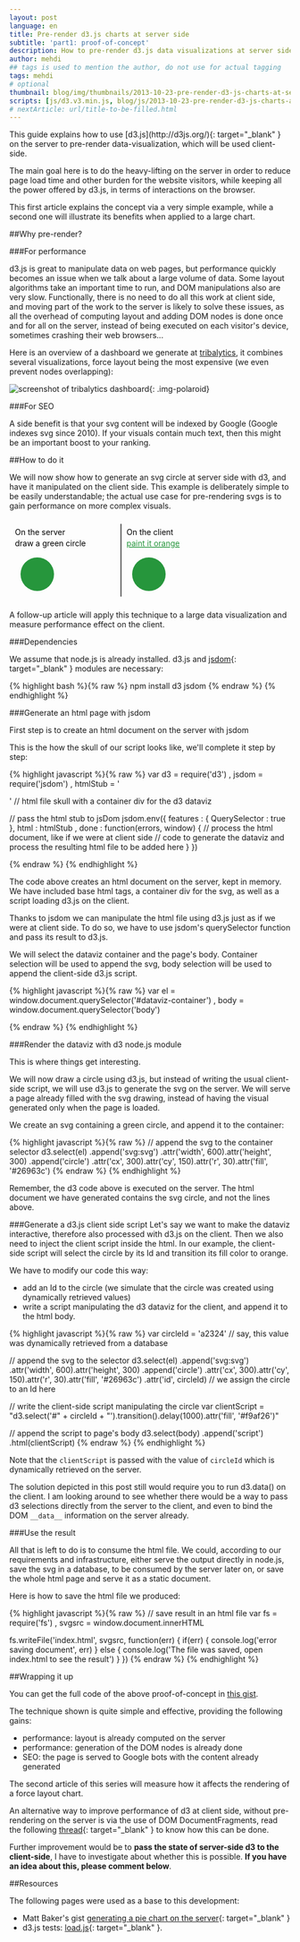```yaml
---
layout: post
language: en
title: Pre-render d3.js charts at server side
subtitle: 'part1: proof-of-concept'
description: How to pre-render d3.js data visualizations at server side, using jsdom node.js module.  This is useful to support large graphics on slow machines.
author: mehdi
## tags is used to mention the author, do not use for actual tagging
tags: mehdi
# optional
thumbnail: blog/img/thumbnails/2013-10-23-pre-render-d3-js-charts-at-server-side.png
scripts: [js/d3.v3.min.js, blog/js/2013-10-23-pre-render-d3-js-charts-at-server-side.js]
# nextArticle: url/title-to-be-filled.html
---
```


<div class="section" markdown="1">
This guide explains how to use [d3.js](http://d3js.org/){: target="_blank" } on the server to pre-render data-visualization, which will be used client-side.

The main goal here is to do the heavy-lifting on the server in order to reduce page load time and other burden for the website visitors, while keeping all the power offered by d3.js, in terms of interactions on the browser.

This first article explains the concept via a very simple example, while a second one will illustrate its benefits when applied to a large chart.

</div>

<div class="section" markdown="1">

##Why pre-render?

<div class="section" markdown="1">
###For performance

d3.js is great to manipulate data on web pages, but performance quickly becomes an issue when we talk about a large volume of data. Some layout algorithms take an important time to run, and DOM manipulations also are very slow. Functionally, there is no need to do all this work at client side, and moving part of the work to the server is likely to solve these issues, as all the overhead of computing layout and adding DOM nodes is done once and for all on the server, instead of being executed on each visitor's device, sometimes crashing their web browsers...

Here is an overview of a dashboard we generate at [tribalytics](http://tribalytics.com), it combines several visualizations, force layout being the most expensive (we even prevent nodes overlapping):

![screenshot of tribalytics dashboard](/blog/img/tribalytics-dashboard-screenshot.png "data visualizations inside tribalytics.com's dashboard"){: .img-polaroid}

</div>

<div class="section" markdown="1">
###For SEO

A side benefit is that your svg content will be indexed by Google (Google indexes svg since 2010). If your visuals contain much text, then this might be an important boost to your ranking.

</div>
</div>

<div class="section" markdown="1">

##How to do it

We will now show how to generate an svg circle at server side with d3, and have it manipulated on the client side. This example is deliberately simple to be easily understandable; the actual use case for pre-rendering svgs is to gain performance on more complex visuals.

<div class="section">
<svg height="150" width="400">
	<line x1 = "200" y1 = "10" x2 = "200" y2 = "140" style = "stroke: #565656; stroke-width: 2;"/>
	<text x = "10" y = "30">On the server</text>
	<text x = "10" y = "50">draw a green circle</text>
	<text x = "210" y = "30">On the client</text>
	<a id="paintOrange"><text x = "210" y = "50" text-decoration = "underline" style="fill:#26963C; cursor:pointer"  onmouseover="evt.target.setAttribute('fill', '#175924');" onmouseout="evt.target.setAttribute('fill','#26963C)');">paint it orange</text></a>
	<circle fill = "#26963c" r = "30" cx = "50" cy = "100"/>
	<circle id = "targetCircle" fill = "#26963c" r = "30" cx = "250" cy = "100"/>
</svg>
<script>

</script>
</div>

A follow-up article will apply this technique to a large data visualization and measure performance effect on the client.

<div class="section" markdown="1">
###Dependencies

We assume that node.js is already installed. d3.js and [jsdom](https://github.com/tmpvar/jsdom){: target="_blank" } modules are necessary:

{% highlight bash %}{% raw %}
npm install d3 jsdom
{% endraw %}
{% endhighlight %}
</div>

<div class="section" markdown="1">
###Generate an html page with jsdom

First step is to create an html document on the server with jsdom

This is the how the skull of our script looks like, we'll complete it step by step:

{% highlight javascript %}{% raw %}
var d3 = require('d3')
	, jsdom = require('jsdom')
	, htmlStub = '<html><head></head><body><div id="dataviz-container"></div><script src="js/d3.v3.min.js"></script></body></html>' // html file skull with a container div for the d3 dataviz

// pass the html stub to jsDom
jsdom.env({ features : { QuerySelector : true }, html : htmlStub
	, done : function(errors, window) {
	// process the html document, like if we were at client side
		// code to generate the dataviz and process the resulting html file to be added here
	}
})

{% endraw %}
{% endhighlight %}

The code above creates an html document on the server, kept in memory. We have included base html tags, a container div for the svg, as well as a script loading d3.js on the client.

Thanks to jsdom we can manipulate the html file using d3.js just as if we were at client side. To do so, we have to use jsdom's querySelector  function and pass its result to d3.js.

We will select the dataviz container and the page's body. Container selection will be used to append the svg, body selection will be used to append the client-side d3.js script.

{% highlight javascript %}{% raw %}
var el = window.document.querySelector('#dataviz-container')
	, body = window.document.querySelector('body')

{% endraw %}
{% endhighlight %}

</div>

<div class="section" markdown="1">
###Render the dataviz with d3 node.js module

This is where things get interesting.

We will now draw a circle using d3.js, but instead of writing the usual client-side script, we will use d3.js to generate the svg on the server. We will serve a page already filled with the svg drawing, instead of having the visual generated only when the page is loaded.

We create an svg containing a green circle, and append it to the container:

{% highlight javascript %}{% raw %}
// append the svg to the container selector
d3.select(el)
	.append('svg:svg')
		.attr('width', 600).attr('height', 300)
		.append('circle')
			.attr('cx', 300).attr('cy', 150).attr('r', 30).attr('fill', '#26963c')
{% endraw %}
{% endhighlight %}

Remember, the d3 code above is executed on the server. The html document we have generated contains the svg circle, and not the lines above.

</div>

<div class="section" markdown="1">
###Generate a d3.js client side script
Let's say we want to make the dataviz interactive, therefore also processed with d3.js on the client. Then we also need to inject the client script inside the html. In our example, the client-side script will select the circle by its Id and transition its fill color to orange.

We have to modify our code this way:

* add an Id to the circle (we simulate that the circle was created using dynamically retrieved values)
* write a script manipulating the d3 dataviz for the client, and append it to the html body. 

{% highlight javascript %}{% raw %}
var circleId = 'a2324'  // say, this value was dynamically retrieved from a database

// append the svg to the selector
d3.select(el)
	.append('svg:svg')
		.attr('width', 600).attr('height', 300)
		.append('circle')
			.attr('cx', 300).attr('cy', 150).attr('r', 30).attr('fill', '#26963c')
			.attr('id', circleId) // we assign the circle to an Id here

// write the client-side script manipulating the circle
var clientScript = "d3.select('#" + circleId + "').transition().delay(1000).attr('fill', '#f9af26')"

// append the script to page's body
d3.select(body)
	.append('script')
		.html(clientScript)
{% endraw %}
{% endhighlight %}

Note that the `clientScript` is passed with the value of `circleId` which is dynamically retrieved on the server.

The solution depicted in this post still would require you to run d3.data() on the client. I am looking around to see whether there would be a way to pass d3 selections directly from the server to the client, and even to bind the DOM `__data__` information on the server already.

</div>

<div class="section" markdown="1">
###Use the result

All that is left to do is to consume the html file. We could, according to our requirements and infrastructure, either serve the output directly in node.js, save the svg in a database, to be consumed by the server later on, or save the whole html page and serve it as a static document.

Here is how to save the html file we produced:

{% highlight javascript %}{% raw %}
// save result in an html file
var fs = require('fs')
	, svgsrc = window.document.innerHTML
	
fs.writeFile('index.html', svgsrc, function(err) {
	if(err) {
		console.log('error saving document', err)
	} else {
		console.log('The file was saved, open index.html to see the result')
	}
})
{% endraw %}
{% endhighlight %}

</div>
</div>

<div class="section" markdown="1">

##Wrapping it up

You can get the full code of the above proof-of-concept in [this gist](https://gist.github.com/mef/7044786).

The technique shown is quite simple and effective, providing the following gains:

* performance: layout is already computed on the server
* performance: generation of the DOM nodes is already done
* SEO: the page is served to Google bots with the content already generated

The second article of this series will measure how it affects the rendering of a force layout chart.

An alternative way to improve performance of d3 at client side, without pre-rendering on the server is via the use of DOM DocumentFragments, read the following [thread](https://news.ycombinator.com/item?id=6423960.){: target="_blank" } to know how this can be done.

Further improvement would be to **pass the state of server-side d3 to the client-side**, I have to investigate about whether this is possible. **If you have an idea about this, please comment below**.


##Resources

The following pages were used as a base to this development:

* Matt Baker's gist [generating a pie chart on the server](https://gist.github.com/mattbaker/1511770){: target="_blank" }
* d3.js tests: [load.js](https://github.com/mbostock/d3/blob/master/test/load.js){: target="_blank" }.

</div>
